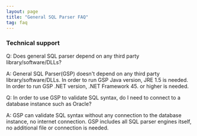 ```yaml
---
layout: page
title: "General SQL Parser FAQ"
tag: faq
---
```


### Technical support

Q: Does general SQL parser depend on any third party library/software/DLLs?

A: General SQL Parser(GSP) doesn't depend on any third party library/software/DLLs.  In order to run GSP Java version, JRE 1.5 is needed. In order to run GSP .NET version, .NET Framework 45. or higher is needed.

Q: In order to use GSP to validate SQL syntax, do I need to connect to a database instance such as Oracle?

A: GSP can validate SQL syntax without any connection to the database instance, no internet connection. GSP includes all SQL parser engines itself, no additional file or connection is needed.